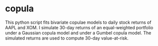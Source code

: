 # copula

This python script fits bivariate copulae models to daily stock returns of AAPL and XOM. I simulate 30-day returns of an equal-weighted portfolio under a Gaussian copula model and under a Gumbel copula model. The simulated returns are used to compute 30-day value-at-risk.
